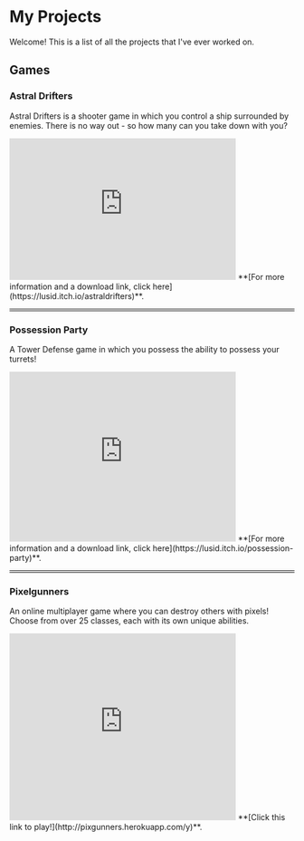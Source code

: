 # My Projects

Welcome! This is a list of all the projects that I've ever worked on.

## Games

### Astral Drifters
Astral Drifters is a shooter game in which you control a ship surrounded by enemies. There is no way out - so how many can you take down with you?
<iframe src="https://ruyili.github.io/jekyll-slideshow/slides/astraldrifters" scrolling="no" width="400px" height="250px" style="border: none;"></iframe>
**[For more information and a download link, click here](https://lusid.itch.io/astraldrifters)**.

<hr style="border-top: 1px solid black; border-bottom: 1px solid black; padding: .5px; background-color: transparent;">

### Possession Party
A Tower Defense game in which you possess the ability to possess your turrets!
<iframe src="https://ruyili.github.io/jekyll-slideshow/slides/possessionparty" scrolling="no" width="400px" height="300px" style="border: none;"></iframe>
**[For more information and a download link, click here](https://lusid.itch.io/possession-party)**.

<hr style="border-top: 1px solid black; border-bottom: 1px solid black; padding: .5px; background-color: transparent;">

### Pixelgunners
An online multiplayer game where you can destroy others with pixels! Choose from over 25 classes, each with its own unique abilities.
<iframe src="https://ruyili.github.io/jekyll-slideshow/slides/pixelgunners" scrolling="no" width="400px" height="330px" style="border: none;"></iframe>
**[Click this link to play!](http://pixgunners.herokuapp.com/y)**.
